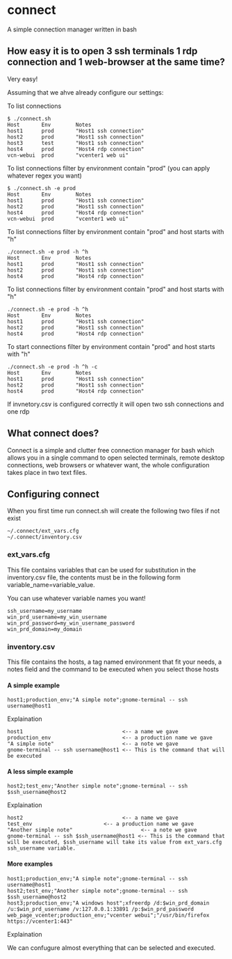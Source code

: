 # connect
A simple connection manager written in bash

## How easy it is to open 3 ssh terminals 1 rdp connection and 1 web-browser at the same time?
Very easy!

Assuming that we ahve already configure our settings:

To list connections
```
$ ./connect.sh
Host       Env        Notes
host1      prod       "Host1 ssh connection"
host2      prod       "Host1 ssh connection"
host3      test       "Host1 ssh connection"
host4      prod       "Host4 rdp connection"
vcn-webui  prod       "vcenter1 web ui"
```

To list connections filter by environment contain "prod" (you can apply whatever regex you want)
```
$ ./connect.sh -e prod
Host       Env        Notes
host1      prod       "Host1 ssh connection"
host2      prod       "Host1 ssh connection"
host4      prod       "Host4 rdp connection"
vcn-webui  prod       "vcenter1 web ui"
```

To list connections filter by environment contain "prod" and host starts with "h"
```
./connect.sh -e prod -h ^h
Host       Env        Notes
host1      prod       "Host1 ssh connection"
host2      prod       "Host1 ssh connection"
host4      prod       "Host4 rdp connection"
```

To list connections filter by environment contain "prod" and host starts with "h"
```
./connect.sh -e prod -h ^h
Host       Env        Notes
host1      prod       "Host1 ssh connection"
host2      prod       "Host1 ssh connection"
host4      prod       "Host4 rdp connection"
```

To start connections filter by environment contain "prod" and host starts with "h"
```
./connect.sh -e prod -h ^h -c
Host       Env        Notes
host1      prod       "Host1 ssh connection"
host2      prod       "Host1 ssh connection"
host4      prod       "Host4 rdp connection"
```

If invnetory.csv is configured correctly it will open two ssh connections and one rdp 

## What connect does?
Connect is a simple and clutter free connection manager for bash which allows you in a single command to open selected terminals, remote desktop connections, web browsers or whatever want, the whole configuration takes place in two text files.

## Configuring connect
When you first time run connect.sh will create the following two files if not exist
```
~/.connect/ext_vars.cfg
~/.connect/inventory.csv
```

### ext_vars.cfg 
This file contains variables that can be used for substitution in the inventory.csv file, the contents must be in the following form
variable_name=variable_value.

You can use whatever variable names you want!

```
ssh_username=my_username
win_prd_username=my_win_username
win_prd_password=my_win_username_password
win_prd_domain=my_domain
```

### inventory.csv
This file contains the hosts, a tag named environment that fit your needs, a notes field and the command to be executed when you select those hosts

#### A simple example
```
host1;production_env;"A simple note";gnome-terminal -- ssh username@host1
```

Explaination
```
host1                                <-- a name we gave
production_env                       <-- a production name we gave
"A simple note"                      <-- a note we gave
gnome-terminal -- ssh username@host1 <-- This is the command that will be executed
```
#### A less simple example
```
host2;test_env;"Another simple note";gnome-terminal -- ssh $ssh_username@host2
```

Explaination
```
host2                                <-- a name we gave
test_env                       <-- a production name we gave
"Another simple note"                      <-- a note we gave
gnome-terminal -- ssh $ssh_username@host1 <-- This is the command that will be executed, $ssh_username will take its value from ext_vars.cfg ssh_username variable.
```
#### More examples
```
host1;production_env;"A simple note";gnome-terminal -- ssh username@host1
host2;test_env;"Another simple note";gnome-terminal -- ssh $ssh_username@host2
host3;production_env;"A windows host";xfreerdp /d:$win_prd_domain /u:$win_prd_username /v:127.0.0.1:33891 /p:$win_prd_password
web_page_vcenter;production_env;"vcenter webui";"/usr/bin/firefox https://vcenter1:443"
```

Explaination

We can confugure almost everything that can be selected and executed.
